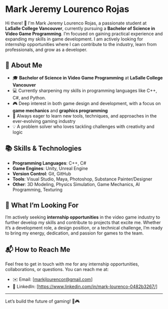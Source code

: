 # Mark Jeremy Lourenco Rojas

Hi there! :wave: I'm Mark Jeremy Lourenco Rojas, a passionate student at **LaSalle College Vancouver**, currently pursuing a **Bachelor of Science in Video Game Programming**. I’m focused on gaining practical experience and expanding my skills in game development. I am actively looking for internship opportunities where I can contribute to the industry, learn from professionals, and grow as a developer.

## :rocket: About Me
- :mortar_board: **Bachelor of Science in Video Game Programming** at **LaSalle College Vancouver**
- :computer: Currently sharpening my skills in programming languages like C++, C#, and Python.
- :video_game: Deep interest in both game design and development, with a focus on **game mechanics** and **graphics programming**
- :seedling: Always eager to learn new tools, techniques, and approaches in the ever-evolving gaming industry
- :bulb: A problem solver who loves tackling challenges with creativity and logic

## :books: Skills & Technologies
- **Programming Languages**: C++, C#
- **Game Engines**: Unity, Unreal Engine
- **Version Control**: Git, GitHub
- **Tools**: Visual Studio, Maya, Photoshop, Substance Painter/Designer
- **Other**: 3D Modeling, Physics Simulation, Game Mechanics, AI Programming, Texturing

## :seedling: What I’m Looking For
I’m actively seeking **internship opportunities** in the video game industry to further develop my skills and contribute to projects that excite me. Whether it’s a development role, a design position, or a technical challenge, I’m ready to bring my energy, dedication, and passion for games to the team.

## :mailbox_with_mail: How to Reach Me
Feel free to get in touch with me for any internship opportunities, collaborations, or questions. You can reach me at:

- :envelope: Email: [markjlourencor@gmail.com]
- :briefcase: LinkedIn: [https://www.linkedin.com/in/mark-lourenco-0482b3267/]

---

Let’s build the future of gaming! :rocket::video_game:
